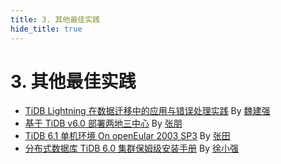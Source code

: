 ```yaml
---
title: 3. 其他最佳实践
hide_title: true
---
```


# 3. 其他最佳实践

- [TiDB Lightning 在数据迁移中的应用与错误处理实践](1-tidb-lightning.md) By [魏建强](https://tidb.net/u/seiang/post/all)
- [基于 TiDB v6.0 部署两地三中心](2-two-cities-three-datacenters.md) By [张朋](https://tidb.net/u/边城元元/post/all)
- [TiDB 6.1 单机环境 On openEular 2003 SP3](3-tidb61-on-openEular2003.md) By [张田](https://tidb.net/u/%E6%95%B0%E6%8D%AE%E5%B0%8F%E9%BB%91/post/all)
- [分布式数据库 TiDB 6.0 集群保姆级安装手册](4-TiDB-6-0-installation.md) By [徐小强](https://tidb.net/u/jiekexu/post/all)